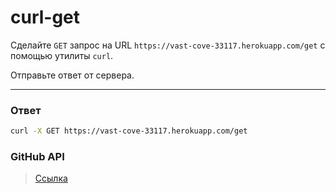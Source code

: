 # curl-get

Сделайте `GET` запрос на URL `https://vast-cove-33117.herokuapp.com/get` с помощью утилиты `curl`.

Отправьте ответ от сервера.

---

### Ответ

```bash
curl -X GET https://vast-cove-33117.herokuapp.com/get
```

### GitHub API

> [Ссылка](https://github.com/alem-io/track-devops-internet-api)
